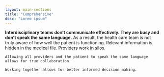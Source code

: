 ```yaml
---
layout: main-sections
title: "Comprehensive"
desc: "Lorem ipsum"
---
```


**Interdisciplinary teams don’t communicate effectively. They are busy and don’t speak the same language.**
	As a result, the health care team is not truly aware of how well the patient is functioning.
	Relevant information is hidden in the medical file. Providers work in silos.

	Allowing all providers and the patient to speak the same language allows for true collaboration.

	Working together allows for better informed decision making.

